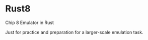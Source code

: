 # Rust8
Chip 8 Emulator in Rust

Just for practice and preparation for a larger-scale emulation task.
